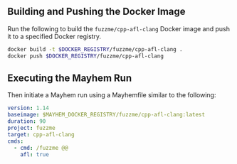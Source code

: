 ## Building and Pushing the Docker Image

Run the following to build the `fuzzme/cpp-afl-clang` Docker image and push it to a specified Docker registry.

```sh
docker build -t $DOCKER_REGISTRY/fuzzme/cpp-afl-clang .
docker push $DOCKER_REGISTRY/fuzzme/cpp-afl-clang
```

## Executing the Mayhem Run

Then initiate a Mayhem run using a Mayhemfile similar to the following:

```yaml
version: 1.14
baseimage: $MAYHEM_DOCKER_REGISTRY/fuzzme/cpp-afl-clang:latest
duration: 90
project: fuzzme
target: cpp-afl-clang
cmds:
  - cmd: /fuzzme @@
    afl: true
```
